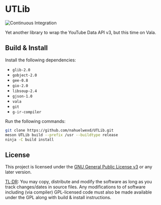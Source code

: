 # UTLib

![Continuous Integration](https://github.com/nahuelwexd/UTLib/workflows/Continuous%20Integration/badge.svg)

Yet another library to wrap the YouTube Data API v3, but this time on Vala.

## Build & Install

Install the following dependencies:

 - `glib-2.0`
 - `gobject-2.0`
 - `gee-0.8`
 - `gio-2.0`
 - `libsoup-2.4`
 - `gjson-1.0`
 - `vala`
 - `git`
 - `g-ir-compiler`

Run the following commands:

```sh
git clone https://github.com/nahuelwexd/UTLib.git
meson UTLib build --prefix /usr --buildtype release
ninja -C build install
```

## License

This project is licensed under the [GNU General Public License v3](COPYING) or
any later version.

[TL;DR](https://www.tldrlegal.com/l/gpl-3.0): You may copy, distribute and modify
the software as long as you track changes/dates in source files. Any modifications
to of software including (via compiler) GPL-licensed code must also be made available
under the GPL along with build & install instructions.
